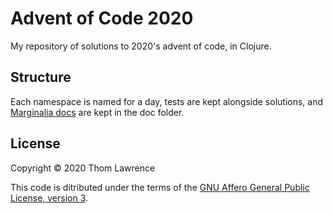 # Advent of Code 2020

My repository of solutions to 2020's advent of code, in Clojure.

## Structure

Each namespace is named for a day, tests are kept alongside solutions,
and [Marginalia docs](https://lemonwatcher.com/advent.html) are kept in the doc folder.

## License

Copyright © 2020 Thom Lawrence

This code is ditributed under the terms of the
[GNU Affero General Public License, version 3](https://www.gnu.org/licenses/agpl-3.0.en.html).
